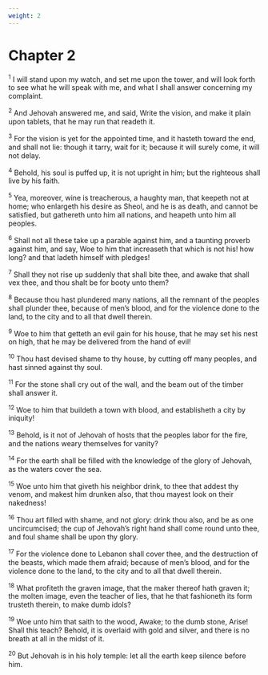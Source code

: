 ```yaml
---
weight: 2
---
```


# Chapter 2

<sup>1</sup> I will stand upon my watch, and set me upon the tower, and will look forth to see what he will speak with me, and what I shall answer concerning my complaint. 

<sup>2</sup> And Jehovah answered me, and said, Write the vision, and make it plain upon tablets, that he may run that readeth it. 

<sup>3</sup> For the vision is yet for the appointed time, and it hasteth toward the end, and shall not lie: though it tarry, wait for it; because it will surely come, it will not delay. 

<sup>4</sup> Behold, his soul is puffed up, it is not upright in him; but the righteous shall live by his faith. 

<sup>5</sup> Yea, moreover, wine is treacherous, a haughty man, that keepeth not at home; who enlargeth his desire as Sheol, and he is as death, and cannot be satisfied, but gathereth unto him all nations, and heapeth unto him all peoples. 

<sup>6</sup> Shall not all these take up a parable against him, and a taunting proverb against him, and say, Woe to him that increaseth that which is not his! how long? and that ladeth himself with pledges! 

<sup>7</sup> Shall they not rise up suddenly that shall bite thee, and awake that shall vex thee, and thou shalt be for booty unto them? 

<sup>8</sup> Because thou hast plundered many nations, all the remnant of the peoples shall plunder thee, because of men’s blood, and for the violence done to the land, to the city and to all that dwell therein. 

<sup>9</sup> Woe to him that getteth an evil gain for his house, that he may set his nest on high, that he may be delivered from the hand of evil! 

<sup>10</sup> Thou hast devised shame to thy house, by cutting off many peoples, and hast sinned against thy soul. 

<sup>11</sup> For the stone shall cry out of the wall, and the beam out of the timber shall answer it. 

<sup>12</sup> Woe to him that buildeth a town with blood, and establisheth a city by iniquity! 

<sup>13</sup> Behold, is it not of Jehovah of hosts that the peoples labor for the fire, and the nations weary themselves for vanity? 

<sup>14</sup> For the earth shall be filled with the knowledge of the glory of Jehovah, as the waters cover the sea. 

<sup>15</sup> Woe unto him that giveth his neighbor drink, to thee that addest thy venom, and makest him drunken also, that thou mayest look on their nakedness! 

<sup>16</sup> Thou art filled with shame, and not glory: drink thou also, and be as one uncircumcised; the cup of Jehovah’s right hand shall come round unto thee, and foul shame shall be upon thy glory. 

<sup>17</sup> For the violence done to Lebanon shall cover thee, and the destruction of the beasts, which made them afraid; because of men’s blood, and for the violence done to the land, to the city and to all that dwell therein. 

<sup>18</sup> What profiteth the graven image, that the maker thereof hath graven it; the molten image, even the teacher of lies, that he that fashioneth its form trusteth therein, to make dumb idols? 

<sup>19</sup> Woe unto him that saith to the wood, Awake; to the dumb stone, Arise! Shall this teach? Behold, it is overlaid with gold and silver, and there is no breath at all in the midst of it. 

<sup>20</sup> But Jehovah is in his holy temple: let all the earth keep silence before him. 


